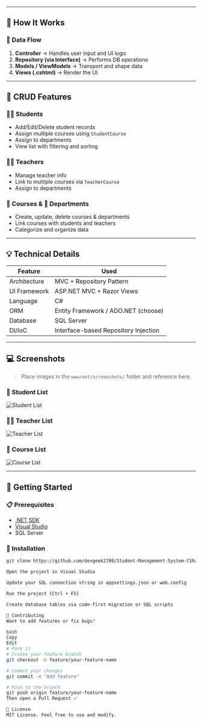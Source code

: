 
---

## 🧠 How It Works

### 🔁 Data Flow

1. **Controller** → Handles user input and UI logic  
2. **Repository (via Interface)** → Performs DB operations  
3. **Models / ViewModels** → Transport and shape data  
4. **Views (.cshtml)** → Render the UI

---

## 🔁 CRUD Features

### 👨‍🎓 Students
- Add/Edit/Delete student records
- Assign multiple courses using `StudentCourse`
- Assign to departments
- View list with filtering and sorting

### 👩‍🏫 Teachers
- Manage teacher info
- Link to multiple courses via `TeacherCourse`
- Assign to departments

### 📘 Courses & 🏢 Departments
- Create, update, delete courses & departments
- Link courses with students and teachers
- Categorize and organize data

---

## 💡 Technical Details

| Feature              | Used                                 |
|----------------------|--------------------------------------|
| Architecture         | MVC + Repository Pattern             |
| UI Framework         | ASP.NET MVC + Razor Views            |
| Language             | C#                                   |
| ORM                  | Entity Framework / ADO.NET (choose)  |
| Database             | SQL Server                           |
| DI/IoC               | Interface-based Repository Injection |

---

## 💻 Screenshots

> Place images in the `wwwroot/screenshots/` folder and reference here.

### 🧍 Student List  
![Student List](wwwroot/screenshots/student-list.png)

### 👩‍🏫 Teacher List  
![Teacher List](wwwroot/screenshots/teacher-list.png)

### 📘 Course List  
![Course List](wwwroot/screenshots/course-list.png)

---

## 🚀 Getting Started

### 📋 Prerequisites

- [.NET SDK](https://dotnet.microsoft.com/download)
- [Visual Studio](https://visualstudio.microsoft.com/)
- SQL Server

### 🔧 Installation

```bash
git clone https://github.com/devgeek2700/Student-Management-System-CSharp-DotNet.git

Open the project in Visual Studio

Update your SQL connection string in appsettings.json or web.config

Run the project (Ctrl + F5)

Create database tables via code-first migration or SQL scripts

🙌 Contributing
Want to add features or fix bugs?

bash
Copy
Edit
# Fork it
# Create your feature branch
git checkout -b feature/your-feature-name

# Commit your changes
git commit -m "Add feature"

# Push to the branch
git push origin feature/your-feature-name
Then open a Pull Request ✅

📄 License
MIT License. Feel free to use and modify.
